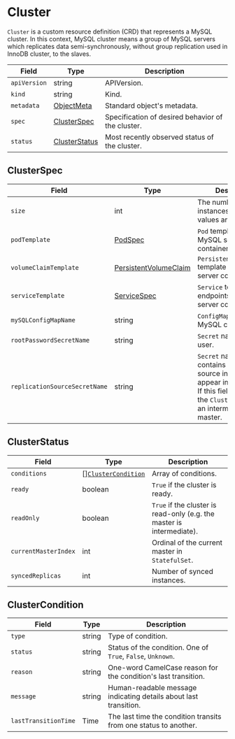 Cluster
=======

`Cluster` is a custom resource definition (CRD) that represents
a MySQL cluster. In this context, MySQL cluster means a group of
MySQL servers which replicates data semi-synchronously,
without group replication used in InnoDB cluster, to the slaves.

| Field        | Type                            | Description                                       |
| ------------ | ------------------------------- | ------------------------------------------------- |
| `apiVersion` | string                          | APIVersion.                                       |
| `kind`       | string                          | Kind.                                             |
| `metadata`   | [ObjectMeta]                    | Standard object's metadata.                       |
| `spec`       | [ClusterSpec](#ClusterSpec)     | Specification of desired behavior of the cluster. |
| `status`     | [ClusterStatus](#ClusterStatus) | Most recently observed status of the cluster.     |

ClusterSpec
-----------

| Field                         | Type                    | Description                                                                                                                                                                                                                     |
| ----------------------------- | ----------------------- | ------------------------------------------------------------------------------------------------------------------------------------------------------------------------------------------------------------------------------- |
| `size`                        | int                     | The number of instances. Available values are 1, 3, and 5.                                                                                                                                                                      |
| `podTemplate`                 | [PodSpec]               | `Pod` template for MySQL server container.                                                                                                                                                                                      |
| `volumeClaimTemplate`         | [PersistentVolumeClaim] | `PersistentVolumeClaim` template for MySQL server container.                                                                                                                                                                    |
| `serviceTemplate`             | [ServiceSpec]           | `Service` template for endpoints of MySQL server containers.                                                                                                                                                                    |
| `mySQLConfigMapName`          | string                  | `ConfigMap` name of MySQL config.                                                                                                                                                                                               |
| `rootPasswordSecretName`      | string                  | `Secret` name for root user.                                                                                                                                                                                                    |
| `replicationSourceSecretName` | string                  | `Secret` name which contains replication source info. Keys must appear in [options](https://dev.mysql.com/doc/refman/8.0/en/change-master-to.html).<br/> If this field is given, the `Cluster` works as an intermediate master. |

ClusterStatus
-------------

| Field                | Type                                      | Description                                                           |
| -------------------- | ----------------------------------------- | --------------------------------------------------------------------- |
| `conditions`         | [][`ClusterCondition`](#ClusterCondition) | Array of conditions.                                                  |
| `ready`              | boolean                                   | `True` if the cluster is ready.                                       |
| `readOnly`           | boolean                                   | `True` if the cluster is read-only (e.g. the master is intermediate). |
| `currentMasterIndex` | int                                       | Ordinal of the current master in `StatefulSet`.                       |
| `syncedReplicas`     | int                                       | Number of synced instances.                                           |

ClusterCondition
----------------

| Field                | Type   | Description                                                      |
| -------------------- | ------ | ---------------------------------------------------------------- |
| `type`               | string | Type of condition.                                               |
| `status`             | string | Status of the condition. One of `True`, `False`, `Unknown`.      |
| `reason`             | string | One-word CamelCase reason for the condition's last transition.   |
| `message`            | string | Human-readable message indicating details about last transition. |
| `lastTransitionTime` | Time   | The last time the condition transits from one status to another. |

[ObjectMeta]: https://kubernetes.io/docs/reference/generated/kubernetes-api/v1.17/#objectmeta-v1-meta
[Time]: https://kubernetes.io/docs/reference/generated/kubernetes-api/v1.17/#time-v1-meta
[LabelSelector]: https://kubernetes.io/docs/reference/generated/kubernetes-api/v1.17/#labelselector-v1-meta
[PersistentVolumeClaim]: https://kubernetes.io/docs/reference/generated/kubernetes-api/v1.17/#persistentvolumeclaim-v1-core
[PodSpec]: https://kubernetes.io/docs/reference/generated/kubernetes-api/v1.17/#podspec-v1-core
[ServiceSpec]: https://kubernetes.io/docs/reference/generated/kubernetes-api/v1.17/#servicespec-v1-core
[SecretReference]: https://kubernetes.io/docs/reference/generated/kubernetes-api/v1.17/#secretreference-v1-core
